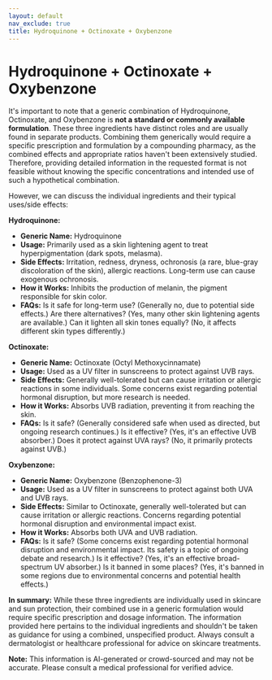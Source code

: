 ```yaml
---
layout: default
nav_exclude: true
title: Hydroquinone + Octinoxate + Oxybenzone
---
```


# Hydroquinone + Octinoxate + Oxybenzone

It's important to note that a generic combination of Hydroquinone, Octinoxate, and Oxybenzone is **not a standard or commonly available formulation**.  These three ingredients have distinct roles and are usually found in separate products.  Combining them generically would require a specific prescription and formulation by a compounding pharmacy, as the combined effects and appropriate ratios haven't been extensively studied.  Therefore, providing detailed information in the requested format is not feasible without knowing the specific concentrations and intended use of such a hypothetical combination.

However, we can discuss the individual ingredients and their typical uses/side effects:

**Hydroquinone:**

* **Generic Name:** Hydroquinone
* **Usage:** Primarily used as a skin lightening agent to treat hyperpigmentation (dark spots, melasma).
* **Side Effects:** Irritation, redness, dryness, ochronosis (a rare, blue-gray discoloration of the skin), allergic reactions.  Long-term use can cause exogenous ochronosis.
* **How it Works:** Inhibits the production of melanin, the pigment responsible for skin color.
* **FAQs:**  Is it safe for long-term use? (Generally no, due to potential side effects.)  Are there alternatives? (Yes, many other skin lightening agents are available.)  Can it lighten all skin tones equally? (No, it affects different skin types differently.)


**Octinoxate:**

* **Generic Name:** Octinoxate (Octyl Methoxycinnamate)
* **Usage:**  Used as a UV filter in sunscreens to protect against UVB rays.
* **Side Effects:**  Generally well-tolerated but can cause irritation or allergic reactions in some individuals.  Some concerns exist regarding potential hormonal disruption, but more research is needed.
* **How it Works:** Absorbs UVB radiation, preventing it from reaching the skin.
* **FAQs:** Is it safe? (Generally considered safe when used as directed, but ongoing research continues.)  Is it effective? (Yes, it's an effective UVB absorber.)  Does it protect against UVA rays? (No, it primarily protects against UVB.)


**Oxybenzone:**

* **Generic Name:** Oxybenzone (Benzophenone-3)
* **Usage:** Used as a UV filter in sunscreens to protect against both UVA and UVB rays.
* **Side Effects:**  Similar to Octinoxate, generally well-tolerated but can cause irritation or allergic reactions.  Concerns regarding potential hormonal disruption and environmental impact exist.
* **How it Works:** Absorbs both UVA and UVB radiation.
* **FAQs:** Is it safe? (Some concerns exist regarding potential hormonal disruption and environmental impact.  Its safety is a topic of ongoing debate and research.)  Is it effective? (Yes, it's an effective broad-spectrum UV absorber.)  Is it banned in some places? (Yes, it's banned in some regions due to environmental concerns and potential health effects.)


**In summary:**  While these three ingredients are individually used in skincare and sun protection, their combined use in a generic formulation would require specific prescription and dosage information.  The information provided here pertains to the individual ingredients and shouldn't be taken as guidance for using a combined, unspecified product.  Always consult a dermatologist or healthcare professional for advice on skincare treatments.


**Note:** This information is AI-generated or crowd-sourced and may not be accurate. Please consult a medical professional for verified advice.